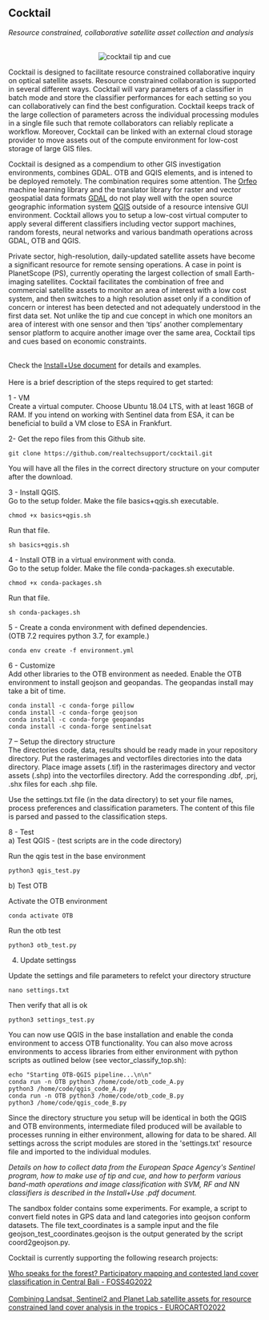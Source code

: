 ## Cocktail 

<i> Resource constrained, collaborative satellite asset collection and analysis </i>
<br><br>

<p align="center">
  <img src="https://github.com/realtechsupport/cocktail/blob/main/imgs/tip+cue5.png?raw=true" alt="cocktail tip and cue"/>
</p>

Cocktail is designed to facilitate resource constrained collaborative inquiry on optical satellite assets. Resource constrained collaboration is supported in several different ways. Cocktail will vary parameters of a classifier in batch mode and store the classifier performances for each setting so you can collaboratively can find the best configuration. Cocktail keeps track of the large collection of parameters across the individual processing modules in a single file such that remote collaborators can reliably replicate a workflow. Moreover, Cocktail can be linked with an external cloud storage provider to move assets out of the compute environment for low-cost storage of large GIS files. 

Cocktail is designed as a compendium to other GIS investigation environments, combines GDAL. OTB and GQIS elements, and is intened to be deployed remotely. The combination requires some attention. The [Orfeo](https://www.orfeo-toolbox.org/tag/machine-learning/) machine learning library and the translator library for raster and vector geospatial data formats [GDAL](https://gdal.org/) do not play well with the open source geographic information system [QGIS](https://qgis.org) outside of a resource intensive GUI environment.  Cocktail allows you to setup a low-cost virtual computer to apply several different classifiers including vector support machines, random forests, neural networks and various bandmath operations across GDAL, OTB and QGIS.

Private sector, high-resolution, daily-updated satellite assets have become a significant resource for remote sensing operations. A case in point is PlanetScope (PS), currently operating the largest collection of small Earth-imaging satellites. Cocktail facilitates the combination of free and commercial satellite assets to monitor  an area of interest with a low cost system, and then switches to a high resolution asset only if a condition of concern or interest has been detected and not adequately understood in the first data set. Not unlike the tip and cue concept in which one monitors an area of interest with one sensor and then ‘tips’ another complementary sensor platform to acquire another image over the same area, Cocktail tips and cues based on economic constraints.<br><br>

Check the [Install+Use document](https://github.com/realtechsupport/cocktail/blob/main/Install+Use.pdf) for details and examples.
<br><br>
Here is a brief description of the steps required to get started:

1 - VM <br>
Create a virtual computer. Choose Ubuntu 18.04 LTS, with at least 16GB of RAM. If you intend on working with Sentinel data from ESA, it can be beneficial to build a VM close to ESA in Frankfurt. <br>

2- Get the repo files from this Github site. <br>

	git clone https://github.com/realtechsupport/cocktail.git
	
You will have all the files in the correct directory structure on your computer after the download. <br>

3 - Install QGIS. <br>
Go to the setup folder. Make the file basics+qgis.sh executable.<br>

  	chmod +x basics+qgis.sh
	
Run that file. <br>

  	sh basics+qgis.sh

4 - Install OTB in a virtual environment with conda. <br>
Go to the setup folder. Make the file conda-packages.sh executable. <br>

  	chmod +x conda-packages.sh
	
Run that file. <br>

  	sh conda-packages.sh
	
5 - Create a conda environment with defined dependencies.<br>
(OTB 7.2 requires python 3.7, for example.)

	conda env create -f environment.yml
	

6 - Customize <br>
Add other libraries to the OTB environment as needed. Enable the OTB environment to install geojson and geopandas. The geopandas install may take a bit of time. <br>

	conda install -c conda-forge pillow
	conda install -c conda-forge geojson
	conda install -c conda-forge geopandas
	conda install -c conda-forge sentinelsat

	
7 – Setup the directory structure <br>
The directories code, data, results should be ready made in your repository directory.
Put the rasterimages and vectorfiles directories into the data directory. Place image assets (.tif) in the rasterimages directory and vector assets (.shp) into the vectorfiles directory. Add the corresponding .dbf, .prj, .shx files for each .shp file.

Use the settings.txt file (in the data directory) to set your file names, process preferences and classification parameters. The content of this file is parsed and passed to the classification steps.

  
8 - Test<br>
a) Test QGIS - (test scripts are in the code directory)

Run the qgis test in the base environment <br>

  	python3 qgis_test.py
	

b) Test OTB

Activate the OTB environment <br>

  	conda activate OTB
	
Run the otb test <br>

  	python3 otb_test.py
	
4) Update settingss
	
Update the settings and file parameters to refelct your directory structure

	nano settings.txt
	
Then verify that all is ok

	python3 settings_test.py
  
  
You can now use QGIS in the base installation and enable the conda environment to access OTB functionality. 
You can also move across environments to access libraries from either environment with python scripts as outlined below (see vector_classify_top.sh): <br>

  	echo "Starting OTB-QGIS pipeline...\n\n" 
  	conda run -n OTB python3 /home/code/otb_code_A.py 
  	python3 /home/code/qgis_code_A.py 
  	conda run -n OTB python3 /home/code/otb_code_B.py 
  	python3 /home/code/qgis_code_B.py 
	 
	 
Since the directory structure you setup will be identical in both the QGIS and OTB environments, intermediate filed produced will be available to processes running in either environment, allowing for data to be shared. All settings across the script modules are stored in the 'settings.txt' resource file and imported to the individual modules.

<i>Details on how to collect data from the European Space Agency's Sentinel program, how to make use of tip and cue, and how to perform various band-math operations and image classification with SVM, RF and NN classifiers is described in the Install+Use .pdf document.</i>

The sandbox folder contains some experiments. For example, a script to convert field notes in GPS data and land categories into geojson conform datasets. The file text_coordinates is a sample input and the file geojson_test_coordinates.geojson is the output generated by the script coord2geojson.py.


Cocktail is currently supporting the following research projects:

[Who speaks for the forest? Participatory mapping and contested land cover classification in Central Bali - FOSS4G2022](https://talks.osgeo.org/foss4g-2022-academic-track/talk/33PMHD/) <br><br>
[Combining Landsat, Sentinel2 and Planet Lab satellite assets for resource constrained land cover analysis in the tropics - EUROCARTO2022](https://eurocarto2022.org/accepted-submissions/)


